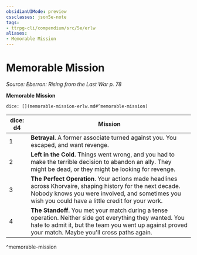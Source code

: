 ```yaml
---
obsidianUIMode: preview
cssclasses: json5e-note
tags:
- ttrpg-cli/compendium/src/5e/erlw
aliases:
- Memorable Mission
---
```

# Memorable Mission
*Source: Eberron: Rising from the Last War p. 78* 

**Memorable Mission**

`dice: [](memorable-mission-erlw.md#^memorable-mission)`

| dice: d4 | Mission |
|----------|---------|
| 1 | **Betrayal**. A former associate turned against you. You escaped, and want revenge. |
| 2 | **Left in the Cold.** Things went wrong, and you had to make the terrible decision to abandon an ally. They might be dead, or they might be looking for revenge. |
| 3 | **The Perfect Operation**. Your actions made headlines across Khorvaire, shaping history for the next decade. Nobody knows you were involved, and sometimes you wish you could have a little credit for your work. |
| 4 | **The Standoff**. You met your match during a tense operation. Neither side got everything they wanted. You hate to admit it, but the team you went up against proved your match. Maybe you'll cross paths again. |
^memorable-mission